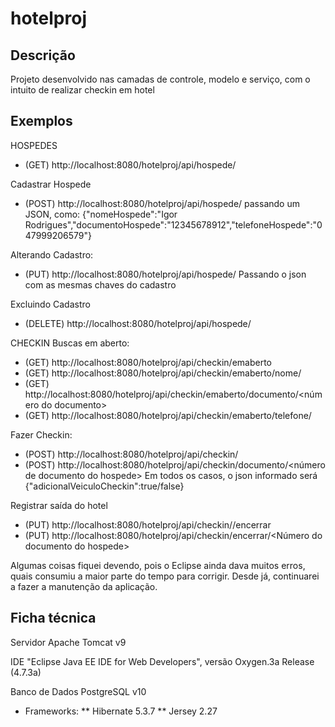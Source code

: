 # hotelproj

## Descrição
Projeto desenvolvido nas camadas de controle, modelo e serviço, com o intuito de realizar checkin em hotel

## Exemplos
HOSPEDES
* (GET) http://localhost:8080/hotelproj/api/hospede/

Cadastrar Hospede
* (POST) http://localhost:8080/hotelproj/api/hospede/
  passando um JSON, como: {"nomeHospede":"Igor Rodrigues","documentoHospede":"12345678912","telefoneHospede":"047999206579"}

Alterando Cadastro:
* (PUT) http://localhost:8080/hotelproj/api/hospede/<id do hospede>
  Passando o json com as mesmas chaves do cadastro
  
Excluindo Cadastro
* (DELETE) http://localhost:8080/hotelproj/api/hospede/<id do hospede>

CHECKIN
Buscas em aberto:
* (GET) http://localhost:8080/hotelproj/api/checkin/emaberto
* (GET) http://localhost:8080/hotelproj/api/checkin/emaberto/nome/<nome do hospede>
* (GET) http://localhost:8080/hotelproj/api/checkin/emaberto/documento/<número do documento>
* (GET) http://localhost:8080/hotelproj/api/checkin/emaberto/telefone/<telefone do hospede>

Fazer Checkin:
* (POST) http://localhost:8080/hotelproj/api/checkin/<id do hospede>
* (POST) http://localhost:8080/hotelproj/api/checkin/documento/<número de documento do hospede>
  Em todos os casos, o json informado será {"adicionalVeiculoCheckin":true/false}
  
Registrar saída do hotel
* (PUT) http://localhost:8080/hotelproj/api/checkin/<id do hospede>/encerrar
* (PUT) http://localhost:8080/hotelproj/api/checkin/encerrar/<Número do documento do hospede>

Algumas coisas fiquei devendo, pois o Eclipse ainda dava muitos erros, quais consumiu a maior parte do tempo para corrigir.
Desde já, continuarei a fazer a manutenção da aplicação.


## Ficha técnica
  Servidor Apache Tomcat v9
  
  IDE "Eclipse Java EE IDE for Web Developers", versão Oxygen.3a Release (4.7.3a)
  
  Banco de Dados PostgreSQL v10
  
  * Frameworks:
    ** Hibernate 5.3.7
    ** Jersey 2.27

